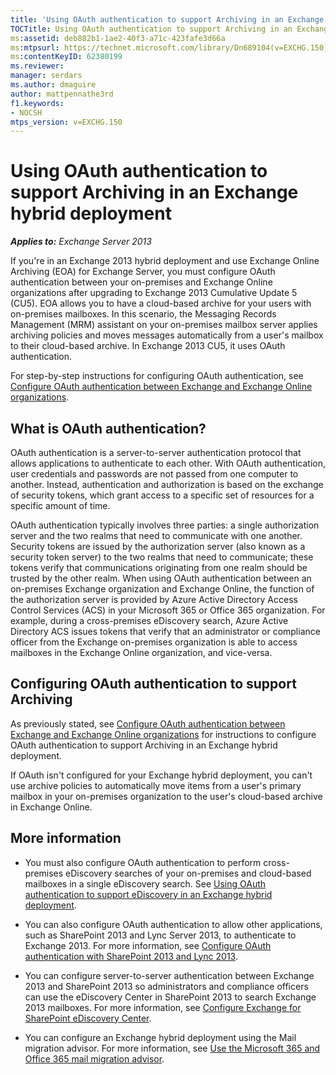 ```yaml
---
title: 'Using OAuth authentication to support Archiving in an Exchange hybrid deployment'
TOCTitle: Using OAuth authentication to support Archiving in an Exchange hybrid deployment
ms:assetid: deb882b1-1ae2-40f3-a71c-423fafe3d66a
ms:mtpsurl: https://technet.microsoft.com/library/Dn689104(v=EXCHG.150)
ms:contentKeyID: 62380199
ms.reviewer: 
manager: serdars
ms.author: dmaguire
author: mattpennathe3rd
f1.keywords:
- NOCSH
mtps_version: v=EXCHG.150
---
```


# Using OAuth authentication to support Archiving in an Exchange hybrid deployment

_**Applies to:** Exchange Server 2013_

If you're in an Exchange 2013 hybrid deployment and use Exchange Online Archiving (EOA) for Exchange Server, you must configure OAuth authentication between your on-premises and Exchange Online organizations after upgrading to Exchange 2013 Cumulative Update 5 (CU5). EOA allows you to have a cloud-based archive for your users with on-premises mailboxes. In this scenario, the Messaging Records Management (MRM) assistant on your on-premises mailbox server applies archiving policies and moves messages automatically from a user's mailbox to their cloud-based archive. In Exchange 2013 CU5, it uses OAuth authentication.

For step-by-step instructions for configuring OAuth authentication, see [Configure OAuth authentication between Exchange and Exchange Online organizations](configure-oauth-authentication-between-exchange-and-exchange-online-organizations-exchange-2013-help.md).

## What is OAuth authentication?

OAuth authentication is a server-to-server authentication protocol that allows applications to authenticate to each other. With OAuth authentication, user credentials and passwords are not passed from one computer to another. Instead, authentication and authorization is based on the exchange of security tokens, which grant access to a specific set of resources for a specific amount of time.

OAuth authentication typically involves three parties: a single authorization server and the two realms that need to communicate with one another. Security tokens are issued by the authorization server (also known as a security token server) to the two realms that need to communicate; these tokens verify that communications originating from one realm should be trusted by the other realm. When using OAuth authentication between an on-premises Exchange organization and Exchange Online, the function of the authorization server is provided by Azure Active Directory Access Control Services (ACS) in your Microsoft 365 or Office 365 organization. For example, during a cross-premises eDiscovery search, Azure Active Directory ACS issues tokens that verify that an administrator or compliance officer from the Exchange on-premises organization is able to access mailboxes in the Exchange Online organization, and vice-versa.

## Configuring OAuth authentication to support Archiving

As previously stated, see [Configure OAuth authentication between Exchange and Exchange Online organizations](configure-oauth-authentication-between-exchange-and-exchange-online-organizations-exchange-2013-help.md) for instructions to configure OAuth authentication to support Archiving in an Exchange hybrid deployment.

If OAuth isn't configured for your Exchange hybrid deployment, you can't use archive policies to automatically move items from a user's primary mailbox in your on-premises organization to the user's cloud-based archive in Exchange Online.

## More information

- You must also configure OAuth authentication to perform cross-premises eDiscovery searches of your on-premises and cloud-based mailboxes in a single eDiscovery search. See [Using OAuth authentication to support eDiscovery in an Exchange hybrid deployment](using-oauth-authentication-to-support-ediscovery-in-an-exchange-hybrid-deployment-exchange-2013-help.md).

- You can also configure OAuth authentication to allow other applications, such as SharePoint 2013 and Lync Server 2013, to authenticate to Exchange 2013. For more information, see [Configure OAuth authentication with SharePoint 2013 and Lync 2013](configure-oauth-authentication-with-sharepoint-2013-and-lync-2013-exchange-2013-help.md).

- You can configure server-to-server authentication between Exchange 2013 and SharePoint 2013 so administrators and compliance officers can use the eDiscovery Center in SharePoint 2013 to search Exchange 2013 mailboxes. For more information, see [Configure Exchange for SharePoint eDiscovery Center](configure-exchange-for-sharepoint-ediscovery-center-exchange-2013-help.md).

- You can configure an Exchange hybrid deployment using the Mail migration advisor. For more information, see [Use the Microsoft 365 and Office 365 mail migration advisor](https://docs.microsoft.com/exchange/mail-migration-jump).
